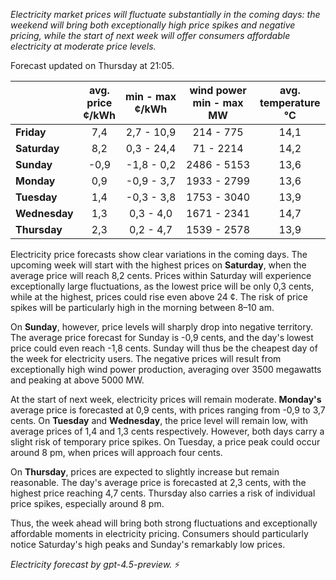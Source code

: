 *Electricity market prices will fluctuate substantially in the coming days: the weekend will bring both exceptionally high price spikes and negative pricing, while the start of next week will offer consumers affordable electricity at moderate price levels.*

Forecast updated on Thursday at 21:05.

|              | avg.<br>price<br>¢/kWh | min - max<br>¢/kWh | wind power<br>min - max<br>MW | avg.<br>temperature<br>°C |
|:-------------|:----------------------:|:-------------------:|:-----------------------------:|:-------------------------:|
| **Friday**      |          7,4           |     2,7 - 10,9     |           214 - 775           |           14,1            |
| **Saturday**    |          8,2           |     0,3 - 24,4     |           71 - 2214           |           14,2            |
| **Sunday**      |          -0,9          |     -1,8 - 0,2     |          2486 - 5153          |           13,6            |
| **Monday**      |          0,9           |     -0,9 - 3,7     |          1933 - 2799          |           13,6            |
| **Tuesday**     |          1,4           |     -0,3 - 3,8     |          1753 - 3040          |           13,9            |
| **Wednesday**   |          1,3           |      0,3 - 4,0     |          1671 - 2341          |           14,7            |
| **Thursday**    |          2,3           |      0,2 - 4,7     |          1539 - 2578          |           13,9            |

Electricity price forecasts show clear variations in the coming days. The upcoming week will start with the highest prices on **Saturday**, when the average price will reach 8,2 cents. Prices within Saturday will experience exceptionally large fluctuations, as the lowest price will be only 0,3 cents, while at the highest, prices could rise even above 24 ¢. The risk of price spikes will be particularly high in the morning between 8–10 am.

On **Sunday**, however, price levels will sharply drop into negative territory. The average price forecast for Sunday is -0,9 cents, and the day's lowest price could even reach -1,8 cents. Sunday will thus be the cheapest day of the week for electricity users. The negative prices will result from exceptionally high wind power production, averaging over 3500 megawatts and peaking at above 5000 MW.

At the start of next week, electricity prices will remain moderate. **Monday's** average price is forecasted at 0,9 cents, with prices ranging from -0,9 to 3,7 cents. On **Tuesday** and **Wednesday**, the price level will remain low, with average prices of 1,4 and 1,3 cents respectively. However, both days carry a slight risk of temporary price spikes. On Tuesday, a price peak could occur around 8 pm, when prices will approach four cents.

On **Thursday**, prices are expected to slightly increase but remain reasonable. The day's average price is forecasted at 2,3 cents, with the highest price reaching 4,7 cents. Thursday also carries a risk of individual price spikes, especially around 8 pm.

Thus, the week ahead will bring both strong fluctuations and exceptionally affordable moments in electricity pricing. Consumers should particularly notice Saturday's high peaks and Sunday's remarkably low prices.

*Electricity forecast by gpt-4.5-preview.* ⚡
